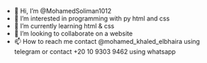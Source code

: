 - 👋 Hi, I’m @MohamedSoliman1012
- 👀 I’m interested in programming with py html and css
- 🌱 I’m currently learning html & css
- 💞️ I’m looking to collaborate on a website 
- 📫 How to reach me contact @mohamed_khaled_elbhaira using telegram or contact +20 10 9303 9462 using whatsapp 

<!---
MohamedSoliman1012/MohamedSoliman1012 is a ✨ special ✨ repository because its `README.md` (this file) appears on your GitHub profile.
You can click the Preview link to take a look at your changes.
--->
